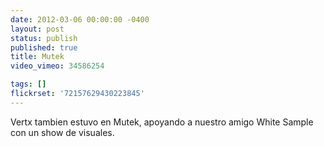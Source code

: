 ```yaml
---
date: 2012-03-06 00:00:00 -0400
layout: post
status: publish
published: true
title: Mutek
video_vimeo: 34586254

tags: []
flickrset: '72157629430223845'
---
```




Vertx tambien estuvo en Mutek, apoyando a nuestro amigo White Sample con un show de visuales.
